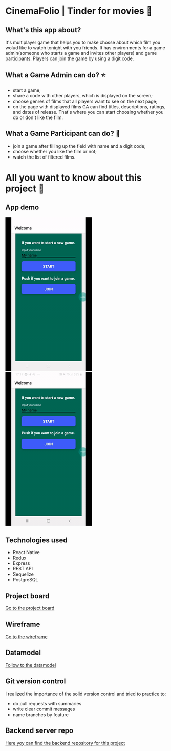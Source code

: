 # CinemaFolio | Tinder for movies :movie_camera:

## What's this app about?
It's multiplayer game that helps you to make chosse about which film you wolud like to watch tonight with you friends. It has environments for a game admin(someone who starts a game and invites other players) and game participants. Players can join the game by using a digit code.

## What a Game Admin can do? :star:

* start a game;
* share a code with other players, which is displayed on the screen;
* choose genres of films that all players want to see on the next page;
* on the page with displayed films GA can find titles, descriptions, ratings, and dates of release. That's where you can start choosing whether you do or don't like the film.

## What a Game Participant can do? :maple_leaf:

* join a game after filling up the field with name and a digit code; 
* choose whether you like the film or not; 
* watch the list of filtered films.

# All you want to know about this project :herb:

## App demo
<img src="https://github.com/NinaV1812/portfolio-project-client/blob/main/gifs/2020-11-11-17-13-46.gif" /> <img src="https://github.com/NinaV1812/portfolio-project-client/blob/main/gifs/2020-11-11-17-17-50.gif" />

## Technologies used
* React Native
* Redux
* Express
* REST API
* Sequelize
* PostgreSQL

## Project board
[Go to the project board](https://github.com/NinaV1812/portfolio-project-client/projects/1)

## Wireframe
[Go to the wireframe](https://wireframepro.mockflow.com/view/M07e610eff0de8ed2866ebc74a6d583571602494617574#/page/990ce109c57446eca1690b78430a16ea)

## Datamodel
[Follow to the datamodel](https://dbdiagram.io/d/5f843f433a78976d7b774986)

## Git version control
I  realized the importance of the solid version control and tried to practice to: 
* do pull requests with summaries
* write clear commit messages
* name branches by feature

## Backend server repo
[Here yoy can find the backend repository for this project](https://github.com/NinaV1812/portfolio-project-server) 
